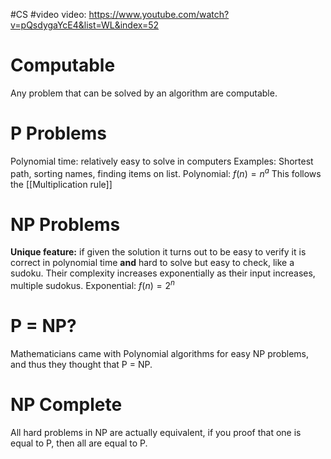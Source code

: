 #CS #video 
video: https://www.youtube.com/watch?v=pQsdygaYcE4&list=WL&index=52 
# Computable

Any problem that can be solved by an algorithm are computable. 

# P Problems

Polynomial time: relatively easy to solve in computers 
Examples: Shortest path, sorting names, finding items on list. 
Polynomial: $f(n)=n^a$
This follows the [[Multiplication rule]]

# NP Problems

**Unique feature:** if given the solution it turns out to be easy to verify it is correct in polynomial time **and** hard to solve but easy to check, like a sudoku. Their complexity increases exponentially as their input increases, multiple sudokus. 
Exponential: $f(n)=2^n$

# P = NP?

Mathematicians came with Polynomial algorithms for easy NP problems, and thus they thought that P = NP. 

# NP Complete

All hard problems in NP are actually equivalent, if you proof that one is equal to P, then all are equal to P.



